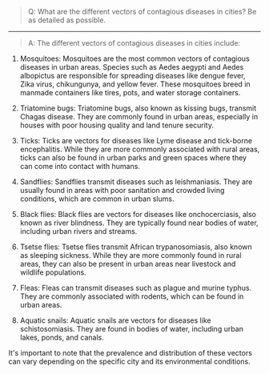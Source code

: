 >Q:
What are the different vectors of contagious diseases in cities? Be as detailed as possible.

---

>A:
The different vectors of contagious diseases in cities include:

1. Mosquitoes: Mosquitoes are the most common vectors of contagious diseases in urban areas. Species such as Aedes aegypti and Aedes albopictus are responsible for spreading diseases like dengue fever, Zika virus, chikungunya, and yellow fever. These mosquitoes breed in manmade containers like tires, pots, and water storage containers.

2. Triatomine bugs: Triatomine bugs, also known as kissing bugs, transmit Chagas disease. They are commonly found in urban areas, especially in houses with poor housing quality and land tenure security.

3. Ticks: Ticks are vectors for diseases like Lyme disease and tick-borne encephalitis. While they are more commonly associated with rural areas, ticks can also be found in urban parks and green spaces where they can come into contact with humans.

4. Sandflies: Sandflies transmit diseases such as leishmaniasis. They are usually found in areas with poor sanitation and crowded living conditions, which are common in urban slums.

5. Black flies: Black flies are vectors for diseases like onchocerciasis, also known as river blindness. They are typically found near bodies of water, including urban rivers and streams.

6. Tsetse flies: Tsetse flies transmit African trypanosomiasis, also known as sleeping sickness. While they are more commonly found in rural areas, they can also be present in urban areas near livestock and wildlife populations.

7. Fleas: Fleas can transmit diseases such as plague and murine typhus. They are commonly associated with rodents, which can be found in urban areas.

8. Aquatic snails: Aquatic snails are vectors for diseases like schistosomiasis. They are found in bodies of water, including urban lakes, ponds, and canals.

It's important to note that the prevalence and distribution of these vectors can vary depending on the specific city and its environmental conditions.